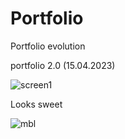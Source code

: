 # Portfolio
Portfolio evolution


portfolio 2.0 (15.04.2023)

![screen1](https://user-images.githubusercontent.com/120993792/232246755-e4e27974-33ea-46de-a148-8281c65ef215.png)

Looks sweet

![mbl](https://user-images.githubusercontent.com/120993792/233802524-19152c3b-eff8-4d3f-bdce-0559a74efc97.png)
